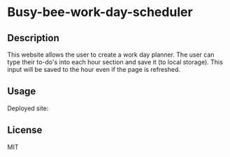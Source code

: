 # Busy-bee-work-day-scheduler

## Description

This website allows the user to create a work day planner. The user can type their to-do's into each hour section and save it (to local storage). This input will be saved to the hour even if the page is refreshed.

## Usage


Deployed site:

## License

MIT